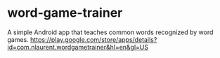 # word-game-trainer
A simple Android app that teaches common words recognized by word games.
https://play.google.com/store/apps/details?id=com.nlaurent.wordgametrainer&hl=en&gl=US
